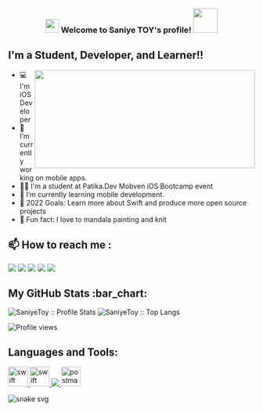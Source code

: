 <h3 align="center">
<img src="https://media.giphy.com/media/hvRJCLFzcasrR4ia7z/giphy.gif" width="28">
Welcome to Saniye TOY's profile! <img src="https://media.giphy.com/media/12oufCB0MyZ1Go/giphy.gif" width="50">
</h3>

## I'm a Student, Developer, and Learner!!
<img src="https://img-s2.onedio.com/id-592ef719bc02f3c466676581/rev-0/w-600/h-337/f-gif/s-38c29704952c952a4b0b12bd3f7c3cd08daf5ed0.gif" align="right" width="450" height="200">

- 💻 I'm iOS Developer
- 🔭 I’m currently working on mobile apps.
- 🙏🏻 I'm a student at Patika.Dev Mobven iOS Bootcamp event
- 🌱 I’m currently learning mobile development.
- 🥅 2022 Goals: Learn more about Swift and produce more open source projects
- 💞️ Fun fact: I love to mandala painting and knit

## :mailbox: How to reach me :
[<img src="https://img.icons8.com/bubbles/50/000000/gmail.png"/>](mailto:saniyedgsn42@gmail.com)
[<img src="https://img.icons8.com/bubbles/50/000000/linkedin.png"/>](https://www.linkedin.com/in/saniye-toy/)
[<img src="https://img.icons8.com/bubbles/50/microsoft-outlook-2019.png"/>](mailto:saniyetoy@outlook.com)
[<img src="https://img.icons8.com/clouds/50/twitter.png"/>](https://twitter.com/SaniyeToy?t=_2G22DvxJ0sBly5unhsNig&s=08)
[<img src="https://img.icons8.com/bubbles/50/discord-logo.png"/>](saniyetoy#7077)


<h2 align="left">My GitHub Stats :bar_chart:</h2>

<p align="left">
  <img src="https://github-readme-stats.vercel.app/api?username=SaniyeToy&show_icons=true&theme=synthwave" alt="SaniyeToy :: Profile Stats" />
 <a align="left">
  <img src="https://github-readme-stats.vercel.app/api/top-langs/?username=SaniyeToy&langs_count=10&theme=synthwave&layout=compact" alt="SaniyeToy :: Top Langs" />
    <a align="left">

![Profile views](https://gpvc.arturio.dev/SaniyeToy)
  <p align="left">
</p>

## Languages and Tools:

<p align="left">
 <a href="https://developer.apple.com/swift/" target="_blank"> <img src="https://www.vectorlogo.zone/logos/swift/swift-icon.svg" alt="swift" width="40" height="40"/>
<a href="https://developer.apple.com/xcode/" target="_blank"> <img src="https://www.vectorlogo.zone/logos/apple_xcode/apple_xcode-icon.svg" alt="swift" width="40" height="40"/>
 <img src="https://avatars.githubusercontent.com/u/7774181?s=50&v=4"/>
  <img src="https://www.vectorlogo.zone/logos/getpostman/getpostman-icon.svg" alt="postman" width="40" height="40"/> </a> </p>
  
</p>  
  
  ![snake svg](https://user-images.githubusercontent.com/75203610/154289810-3d6e7198-9ee2-45d4-ad3e-ae4274f7c723.svg)
  
